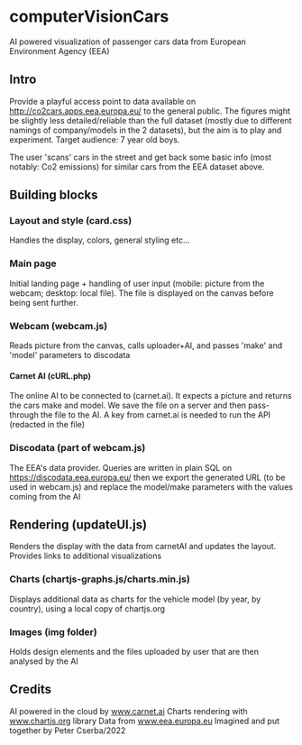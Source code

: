 # computerVisionCars
AI powered visualization of passenger cars data from European Environment Agency (EEA)
## Intro
Provide a playful access point to data available on http://co2cars.apps.eea.europa.eu/ to the general public. The figures might be slightly less detailed/reliable than the full dataset (mostly due to different namings of company/models in the 2 datasets), but the aim is to play and experiment. Target audience: 7 year old boys.

The user 'scans' cars in the street and get back some basic info (most notably: Co2 emissions) for similar cars from the EEA dataset above.
## Building blocks
### Layout and style (card.css)
Handles the display, colors, general styling etc...
### Main page
Initial landing page + handling of user input (mobile: picture from the webcam; desktop: local file). The file is displayed on the canvas before being sent further.
### Webcam (webcam.js)
Reads picture from the canvas, calls uploader+AI, and passes 'make' and 'model' parameters to discodata
#### Carnet AI (cURL.php)
The online AI to be connected to (carnet.ai). It expects a picture and returns the cars make and model. 
We save the file on a server and then pass-through the file to the AI. A key from carnet.ai is needed to run the API (redacted in the file)
### Discodata (part of webcam.js)
The EEA's data provider. Queries are written in plain SQL on https://discodata.eea.europa.eu/ then we export the generated URL (to be used in webcam.js) and replace the model/make parameters with the values coming from the AI
## Rendering (updateUI.js)
Renders the display with the data from carnetAI and updates the layout. Provides links to additional visualizations
### Charts (chartjs-graphs.js/charts.min.js)
Displays additional data as charts for the vehicle model (by year, by country), using a local copy of chartjs.org
### Images (img folder)
Holds design elements and the files uploaded by user that are then analysed by the AI
## Credits
AI powered in the cloud by www.carnet.ai
Charts rendering with www.chartjs.org library
Data from www.eea.europa.eu
Imagined and put together by Peter Cserba/2022 

